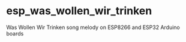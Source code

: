 # esp_was_wollen_wir_trinken
Was Wollen Wir Trinken song melody on ESP8266 and ESP32 Arduino boards

